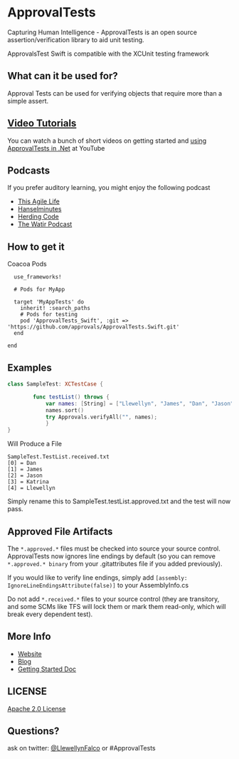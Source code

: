 ApprovalTests
====

Capturing Human Intelligence - ApprovalTests is an open source assertion/verification library to aid unit testing.

ApprovalsTest Swift is compatible with the XCUnit testing framework

What can it be used for?
---

Approval Tests can be used for verifying objects that require more than a simple assert.

[Video Tutorials](http://www.youtube.com/playlist?list=PL0C32F89E8BBB5368)
---

You can watch a bunch of short videos on getting started and [using ApprovalTests in .Net](http://www.youtube.com/playlist?list=PL0C32F89E8BBB5368) at YouTube

Podcasts
---
If you prefer auditory learning, you might enjoy the following podcast 

- [This Agile Life](http://www.thisagilelife.com/46/)
- [Hanselminutes](http://www.hanselminutes.com/360/approval-tests-with-llewellyn-falco)
- [Herding Code](http://www.developerfusion.com/media/122649/herding-code-117-llewellyn-falcon-on-approval-tests/)
- [The Watir Podcast](http://watirpodcast.com/podcast-53/)

How to get it
---
Coacoa Pods
```target 'MyApp' do
  use_frameworks!

  # Pods for MyApp 

  target 'MyAppTests' do
    inherit! :search_paths
    # Pods for testing
    pod 'ApprovalTests_Swift', :git => 'https://github.com/approvals/ApprovalTests.Swift.git'
  end

end

```

Examples
---

```Swift
class SampleTest: XCTestCase {

    	func testList() throws {
        	var names: [String] = ["Llewellyn", "James", "Dan", "Jason", "Katrina"]
        	names.sort()
        	try Approvals.verifyAll("", names);
    		}
}
```
Will Produce a File

    SampleTest.TestList.received.txt
    [0] = Dan
    [1] = James
    [2] = Jason
    [3] = Katrina
    [4] = Llewellyn

Simply rename this to SampleTest.testList.approved.txt and the test will now pass.


Approved File Artifacts
---

The `*.approved.*` files must be checked into source your source control. ApprovalTests now ignores line endings by default (so you can remove `*.approved.* binary` from your .gitattributes file if you added previously).

If you would like to verify line endings, simply add `[assembly: IgnoreLineEndingsAttribute(false)]` to your AssemblyInfo.cs

Do not add `*.received.*` files to your source control (they are transitory, and some SCMs like TFS will lock them or mark them read-only, which will break every dependent test).



More Info
---

- [Website](http://approvaltests.sourceforge.net/)
- [Blog](http://blog.approvaltests.com/)
- [Getting Started Doc](https://github.com/approvals/ApprovalTests.Net/blob/master/build/Documentation/Approval%20Tests%20-%20Getting%20Started.pdf?raw=true)

	
## LICENSE
[Apache 2.0 License](https://github.com/SignalR/SignalR/blob/master/LICENSE.md)


Questions?
---

ask on twitter: [@LlewellynFalco](https://twitter.com/#!/llewellynfalco) or #ApprovalTests
